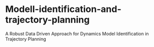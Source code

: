 # Modell-identification-and-trajectory-planning
A Robust Data Driven Approach for Dynamics Model Identification in Trajectory Planning
